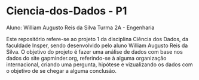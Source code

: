 # Ciencia-dos-Dados - P1

Aluno: William Augusto Reis da Silva
Turma 2A - Engenharia

Este repositório refere-se ao projeto 1 da disciplina Ciência dos Dados, da faculdade Insper, sendo desenvolvido pelo aluno William Augusto Reis da Silva.
O objetivo do projeto é fazer uma análise de dados com base nos dados do site gapminder.org, referindo-se à alguma organização internacional, criando uma pergunta, hipótese e vizualizando os dados com o objetivo de se chegar a alguma conclusão.
